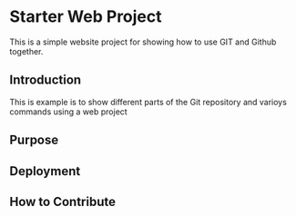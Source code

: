# Starter Web Project

This is a simple website project for showing how to use GIT and Github together.

## Introduction

This is example is to show different parts of the Git repository and varioys commands using a web project

## Purpose

## Deployment

## How to Contribute